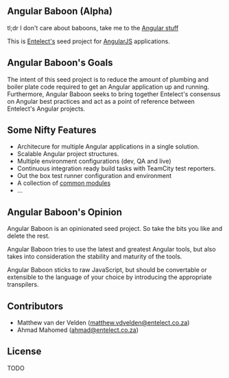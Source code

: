 ## Angular Baboon (Alpha)
tl;dr I don't care about baboons, take me to the [Angular stuff](Baboon.Angular.App/README.md)

This is [Entelect's](http://www.entelect.co.za/) seed project for [AngularJS](https://angularjs.org/) applications.

## Angular Baboon's Goals
The intent of this seed project is to reduce the amount of plumbing and boiler plate code required to get an Angular application up and running.
Furthermore, Angular Baboon seeks to bring together Entelect's consensus on Angular best practices and act as a point of reference between Entelect's Angular projects.

## Some Nifty Features

* Architecure for multiple Angular applications in a single solution.
* Scalable Angular project structures.
* Multiple environment configurations (dev, QA and live)
* Continuous integration ready build tasks with TeamCity test reporters.
* Out the box test runner configuration and environment 
* A collection of [common modules](Baboon.Angular.Common/README.md)
* ...

## Angular Baboon's Opinion
Angular Baboon is an opinionated seed project. So take the bits you like and delete the rest.

Angular Baboon tries to use the latest and greatest Angular tools, but also takes into consideration the stability and maturity of the tools.

Angular Baboon sticks to raw JavaScript, but should be convertable or extensible to the language of your choice by introducing the appropriate transpilers.

## Contributors

* Matthew van der Velden (matthew.vdvelden@entelect.co.za)
* Ahmad Mahomed (ahmad@entelect.co.za)

## License

TODO

